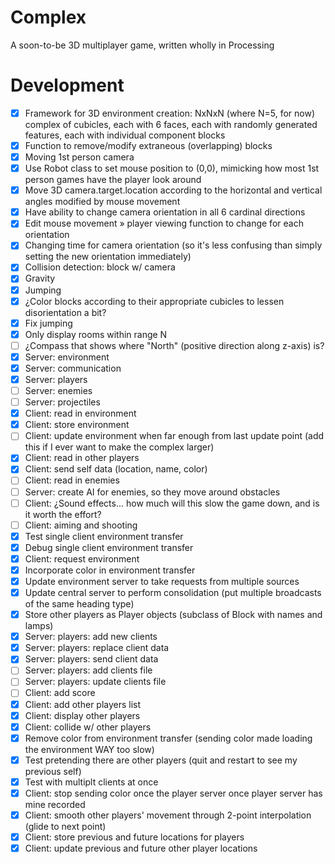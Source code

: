# Complex
A soon-to-be 3D multiplayer game, written wholly in Processing


# Development
- [x] Framework for 3D environment creation: NxNxN (where N=5, for now) complex of cubicles, each with 6 faces, each with randomly generated features, each with individual component blocks
- [x] Function to remove/modify extraneous (overlapping) blocks
- [x] Moving 1st person camera
- [x] Use Robot class to set mouse position to (0,0), mimicking how most 1st person games have the player look around
- [x] Move 3D camera.target.location according to the horizontal and vertical angles modified by mouse movement
- [x] Have ability to change camera orientation in all 6 cardinal directions
- [x] Edit mouse movement » player viewing function to change for each orientation
- [x] Changing time for camera orientation (so it's less confusing than simply setting the new orientation immediately)
- [x] Collision detection: block w/ camera
- [x] Gravity
- [x] Jumping
- [x] ¿Color blocks according to their appropriate cubicles to lessen disorientation a bit?
- [x] Fix jumping
- [x] Only display rooms within range N
- [ ] ¿Compass that shows where "North" (positive direction along z-axis) is?
- [x] Server: environment
- [x] Server: communication
- [x] Server: players
- [ ] Server: enemies
- [ ] Server: projectiles
- [x] Client: read in environment
- [x] Client: store environment
- [ ] Client: update environment when far enough from last update point (add this if I ever want to make the complex larger)
- [x] Client: read in other players
- [x] Client: send self data (location, name, color)
- [ ] Client: read in enemies
- [ ] Server: create AI for enemies, so they move around obstacles
- [ ] Client: ¿Sound effects... how much will this slow the game down, and is it worth the effort?
- [ ] Client: aiming and shooting
- [x] Test single client environment transfer
- [x] Debug single client environment transfer
- [x] Client: request environment
- [x] Incorporate color in environment transfer
- [x] Update environment server to take requests from multiple sources
- [x] Update central server to perform consolidation (put multiple broadcasts of the same heading type)
- [x] Store other players as Player objects (subclass of Block with names and lamps)
- [x] Server: players: add new clients
- [x] Server: players: replace client data
- [x] Server: players: send client data
- [ ] Server: players: add clients file
- [ ] Server: players: update clients file
- [ ] Client: add score
- [x] Client: add other players list
- [x] Client: display other players
- [x] Client: collide w/ other players
- [x] Remove color from environment transfer (sending color made loading the environment WAY too slow)
- [x] Test pretending there are other players (quit and restart to see my previous self)
- [x] Test with multiplt clients at once
- [x] Client: stop sending color once the player server once player server has mine recorded
- [x] Client: smooth other players' movement through 2-point interpolation (glide to next point)
- [x] Client: store previous and future locations for players
- [x] Client: update previous and future other player locations